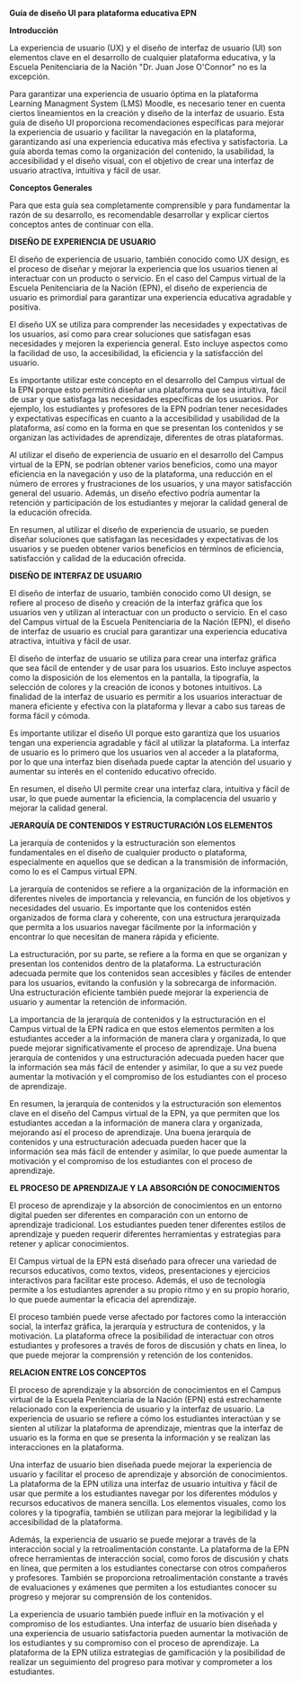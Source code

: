**Guía de diseño UI para plataforma educativa EPN**

**Introducción**

La experiencia de usuario (UX) y el diseño de interfaz de usuario (UI) son elementos clave en el desarrollo de cualquier plataforma educativa, y la Escuela Penitenciaria de la Nación "Dr. Juan Jose O'Connor" no es la excepción.

Para garantizar una experiencia de usuario óptima en la plataforma Learning Managment System (LMS) Moodle, es necesario tener en cuenta ciertos lineamientos en la creación y diseño de la interfaz de usuario. Esta guía de diseño UI proporciona recomendaciones específicas para mejorar la experiencia de usuario y facilitar la navegación en la plataforma, garantizando así una experiencia educativa más efectiva y satisfactoria. La guía aborda temas como la organización del contenido, la usabilidad, la accesibilidad y el diseño visual, con el objetivo de crear una interfaz de usuario atractiva, intuitiva y fácil de usar.

**Conceptos Generales**

Para que esta guía sea completamente comprensible y para fundamentar la razón de su desarrollo, es recomendable desarrollar y explicar ciertos conceptos antes de continuar con ella.

**DISEÑO DE EXPERIENCIA DE USUARIO**

El diseño de experiencia de usuario, también conocido como UX design, es el proceso de diseñar y mejorar la experiencia que los usuarios tienen al interactuar con un producto o servicio. En el caso del Campus virtual de la Escuela Penitenciaria de la Nación (EPN), el diseño de experiencia de usuario es primordial para garantizar una experiencia educativa agradable y positiva.

El diseño UX se utiliza para comprender las necesidades y expectativas de los usuarios, así como para crear soluciones que satisfagan esas necesidades y mejoren la experiencia general. Esto incluye aspectos como la facilidad de uso, la accesibilidad, la eficiencia y la satisfacción del usuario.

Es importante utilizar este concepto en el desarrollo del Campus virtual de la EPN porque esto permitirá diseñar una plataforma que sea intuitiva, fácil de usar y que satisfaga las necesidades específicas de los usuarios. Por ejemplo, los estudiantes y profesores de la EPN podrían tener necesidades y expectativas específicas en cuanto a la accesibilidad y usabilidad de la plataforma, así como en la forma en que se presentan los contenidos y se organizan las actividades de aprendizaje, diferentes de otras plataformas.

Al utilizar el diseño de experiencia de usuario en el desarrollo del Campus virtual de la EPN, se podrían obtener varios beneficios, como una mayor eficiencia en la navegación y uso de la plataforma, una reducción en el número de errores y frustraciones de los usuarios, y una mayor satisfacción general del usuario. Además, un diseño efectivo podría aumentar la retención y participación de los estudiantes y mejorar la calidad general de la educación ofrecida.

En resumen, al utilizar el diseño de experiencia de usuario, se pueden diseñar soluciones que satisfagan las necesidades y expectativas de los usuarios y se pueden obtener varios beneficios en términos de eficiencia, satisfacción y calidad de la educación ofrecida.

**DISEÑO DE INTERFAZ DE USUARIO**

El diseño de interfaz de usuario, también conocido como UI design, se refiere al proceso de diseño y creación de la interfaz gráfica que los usuarios ven y utilizan al interactuar con un producto o servicio. En el caso del Campus virtual de la Escuela Penitenciaria de la Nación (EPN), el diseño de interfaz de usuario es crucial para garantizar una experiencia educativa atractiva, intuitiva y fácil de usar.

El diseño de interfaz de usuario se utiliza para crear una interfaz gráfica que sea fácil de entender y de usar para los usuarios. Esto incluye aspectos como la disposición de los elementos en la pantalla, la tipografía, la selección de colores y la creación de iconos y botones intuitivos. La finalidad de la interfaz de usuario es permitir a los usuarios interactuar de manera eficiente y efectiva con la plataforma y llevar a cabo sus tareas de forma fácil y cómoda.

Es importante utilizar el diseño UI porque esto garantiza que los usuarios tengan una experiencia agradable y fácil al utilizar la plataforma. La interfaz de usuario es lo primero que los usuarios ven al acceder a la plataforma, por lo que una interfaz bien diseñada puede captar la atención del usuario y aumentar su interés en el contenido educativo ofrecido.

En resumen, el diseño UI permite crear una interfaz clara, intuitiva y fácil de usar, lo que puede aumentar la eficiencia, la complacencia del usuario y mejorar la calidad general.

**JERARQUÍA DE CONTENIDOS Y ESTRUCTURACIÓN LOS ELEMENTOS**

La jerarquía de contenidos y la estructuración son elementos fundamentales en el diseño de cualquier producto o plataforma, especialmente en aquellos que se dedican a la transmisión de información, como lo es el Campus virtual EPN.

La jerarquía de contenidos se refiere a la organización de la información en diferentes niveles de importancia y relevancia, en función de los objetivos y necesidades del usuario. Es importante que los contenidos estén organizados de forma clara y coherente, con una estructura jerarquizada que permita a los usuarios navegar fácilmente por la información y encontrar lo que necesitan de manera rápida y eficiente.

La estructuración, por su parte, se refiere a la forma en que se organizan y presentan los contenidos dentro de la plataforma. La estructuración adecuada permite que los contenidos sean accesibles y fáciles de entender para los usuarios, evitando la confusión y la sobrecarga de información. Una estructuración eficiente también puede mejorar la experiencia de usuario y aumentar la retención de información.

La importancia de la jerarquía de contenidos y la estructuración en el Campus virtual de la EPN radica en que estos elementos permiten a los estudiantes acceder a la información de manera clara y organizada, lo que puede mejorar significativamente el proceso de aprendizaje. Una buena jerarquía de contenidos y una estructuración adecuada pueden hacer que la información sea más fácil de entender y asimilar, lo que a su vez puede aumentar la motivación y el compromiso de los estudiantes con el proceso de aprendizaje.

En resumen, la jerarquía de contenidos y la estructuración son elementos clave en el diseño del Campus virtual de la EPN, ya que permiten que los estudiantes accedan a la información de manera clara y organizada, mejorando así el proceso de aprendizaje. Una buena jerarquía de contenidos y una estructuración adecuada pueden hacer que la información sea más fácil de entender y asimilar, lo que puede aumentar la motivación y el compromiso de los estudiantes con el proceso de aprendizaje.

**EL PROCESO DE APRENDIZAJE Y LA ABSORCIÓN DE CONOCIMIENTOS**

El proceso de aprendizaje y la absorción de conocimientos en un entorno digital pueden ser diferentes en comparación con un entorno de aprendizaje tradicional. Los estudiantes pueden tener diferentes estilos de aprendizaje y pueden requerir diferentes herramientas y estrategias para retener y aplicar conocimientos.

El Campus virtual de la EPN está diseñado para ofrecer una variedad de recursos educativos, como textos, videos, presentaciones y ejercicios interactivos para facilitar este proceso. Además, el uso de tecnología permite a los estudiantes aprender a su propio ritmo y en su propio horario, lo que puede aumentar la eficacia del aprendizaje.

El proceso también puede verse afectado por factores como la interacción social, la interfaz gráfica, la jerarquía y estructura de contenidos, y la motivación. La plataforma ofrece la posibilidad de interactuar con otros estudiantes y profesores a través de foros de discusión y chats en línea, lo que puede mejorar la comprensión y retención de los contenidos.

**RELACION ENTRE LOS CONCEPTOS**

El proceso de aprendizaje y la absorción de conocimientos en el Campus virtual de la Escuela Penitenciaria de la Nación (EPN) está estrechamente relacionado con la experiencia de usuario y la interfaz de usuario. La experiencia de usuario se refiere a cómo los estudiantes interactúan y se sienten al utilizar la plataforma de aprendizaje, mientras que la interfaz de usuario es la forma en que se presenta la información y se realizan las interacciones en la plataforma.

Una interfaz de usuario bien diseñada puede mejorar la experiencia de usuario y facilitar el proceso de aprendizaje y absorción de conocimientos. La plataforma de la EPN utiliza una interfaz de usuario intuitiva y fácil de usar que permite a los estudiantes navegar por los diferentes módulos y recursos educativos de manera sencilla. Los elementos visuales, como los colores y la tipografía, también se utilizan para mejorar la legibilidad y la accesibilidad de la plataforma.

Además, la experiencia de usuario se puede mejorar a través de la interacción social y la retroalimentación constante. La plataforma de la EPN ofrece herramientas de interacción social, como foros de discusión y chats en línea, que permiten a los estudiantes conectarse con otros compañeros y profesores. También se proporciona retroalimentación constante a través de evaluaciones y exámenes que permiten a los estudiantes conocer su progreso y mejorar su comprensión de los contenidos.

La experiencia de usuario también puede influir en la motivación y el compromiso de los estudiantes. Una interfaz de usuario bien diseñada y una experiencia de usuario satisfactoria pueden aumentar la motivación de los estudiantes y su compromiso con el proceso de aprendizaje. La plataforma de la EPN utiliza estrategias de gamificación y la posibilidad de realizar un seguimiento del progreso para motivar y comprometer a los estudiantes.
